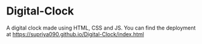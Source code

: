 # Digital-Clock

A digital clock made using HTML, CSS and JS.
You can find the deployment at https://supriya090.github.io/Digital-Clock/index.html
